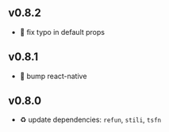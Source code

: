 ## v0.8.2

* 🐞 fix typo in default props

## v0.8.1

* 🐞 bump react-native

## v0.8.0

* ♻️ update dependencies: `refun`, `stili`, `tsfn`
